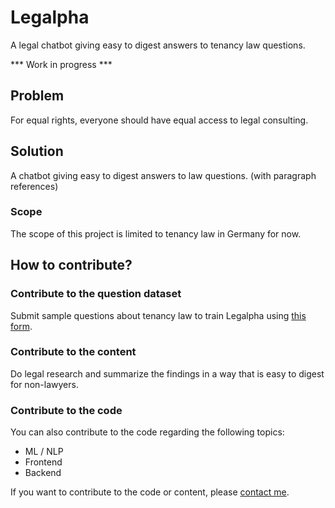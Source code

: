# Legalpha
A legal chatbot giving easy to digest answers to tenancy law questions.

*** Work in progress ***

## Problem
For equal rights, everyone should have equal access to legal consulting.

## Solution
A chatbot giving easy to digest answers to law questions. (with paragraph references)

### Scope
The scope of this project is limited to tenancy law in Germany for now.

## How to contribute?
### Contribute to the question dataset
Submit sample questions about tenancy law to train Legalpha using <a href="https://airtable.com/shrxkifiAiuAFO8Cl
">this form</a>.

### Contribute to the content
Do legal research and summarize the findings in a way that is easy to digest for non-lawyers. 

### Contribute to the code
You can also contribute to the code regarding the following topics:
- ML / NLP
- Frontend
- Backend

If you want to contribute to the code or content, please <a href='https://www.linkedin.com/in/ege-atmaca/'>contact me</a>.
